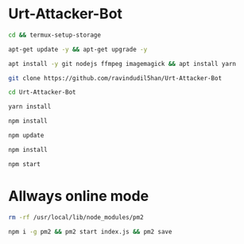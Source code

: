 # Urt-Attacker-Bot

```bash
cd && termux-setup-storage
```

```bash
apt-get update -y && apt-get upgrade -y
```

```bash
apt install -y git nodejs ffmpeg imagemagick && apt install yarn
```

```bash
git clone https://github.com/ravindudil5han/Urt-Attacker-Bot
```
```bash
cd Urt-Attacker-Bot
```

```bash
yarn install
```

```bash
npm install
```

```bash
npm update
```

```bash
npm install
```

```bash
npm start
```
# Allways online mode

```bash
rm -rf /usr/local/lib/node_modules/pm2
```
```bash
npm i -g pm2 && pm2 start index.js && pm2 save
```

